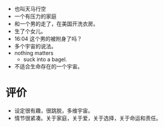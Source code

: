 - 也叫天马行空
- 一个有压力的家庭
- 和一个男的走了，在美国开洗衣房。
- 生了个女儿。
- 16:04 这个男的被附身了吗？
- 多个宇宙的说法。
- nothing matters
	- suck into a bagel.
-  不适合生命存在的一个宇宙。
# 评价
- 设定很有趣，很跳脱，多维宇宙。
- 情节很紧凑。关于家庭，关于爱，关于选择，关于命运和责任。